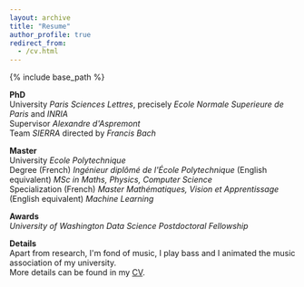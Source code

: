 ```yaml
---
layout: archive
title: "Resume"
author_profile: true
redirect_from:
  - /cv.html
---
```


{% include base_path %}

**PhD**  
University *Paris Sciences Lettres*, precisely *Ecole Normale Superieure de Paris* and *INRIA*    
Supervisor *Alexandre d'Aspremont*  
Team *SIERRA* directed by *Francis Bach*  

**Master**  
University  *Ecole Polytechnique*  
Degree (French) *Ingénieur diplômé de l'École Polytechnique* (English equivalent) *MSc in Maths, Physics, Computer Science*  
Specialization (French) *Master Mathématiques, Vision et Apprentissage* (English equivalent) *Machine Learning*  

**Awards**  
*University of Washington Data Science Postdoctoral Fellowship*  

**Details**  
Apart from research, I'm fond of music, I play bass and I animated the music association of my university.  
More details can be found in my [CV](/files/vroulet_cv.pdf).  
